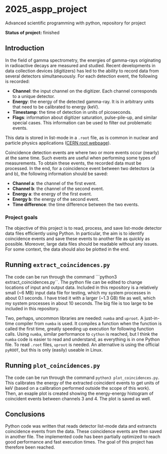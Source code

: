 # 2025_aspp_project
Advanced scientific programming with python, repository for project

**Status of project:** finished

## Introduction

In the field of gamma spectrometry, the energies of gamma-rays originating in radioactive decays are measured and studied. Recent developments in data collection devices (digitizers) has led to the ability to record data from several detectors simultaneuously. For each detection event, the following is recorded: 

- **Channel**: the input channel on the digitizer. Each channel corresponds to a unique detector. 
- **Energy**: the energy of the detected gamma-ray. It is in arbitrary units that need to be calibrated to energy (keV). 
- **Timestamp**: the time of detection in units of picoseconds. 
- **Flags**: information about digitizer saturation, pulse-pile-up, and similar special cases. This information can be used to filter out problematic events. 

This data is stored in list-mode in a ``.root`` file, as is common in nuclear and particle physics applications ([CERN root webpage](https://root.cern/)). 

Coincidence detection events are where two or more events occur (nearly) at the same time. Such events are useful when performing some types of measurements. To obtain these events, the recorded data must be processed. In the end, for a coincidence event between two detectors (a and b), the following information should be saved: 

- **Channel a**: the channel of the first event. 
- **Channel b**: the channel of the second event. 
- **Energy a**: the energy of the first event. 
- **Energy b**: the energy of the second event. 
- **Time difference**: the time difference between the two events. 

### Project goals

The objective of this project is to read, process, and save list-mode detector data files efficiently using Python. In particular, the aim is to identify coincidence events and save these events to another file as quickly as possible. Moreover, large data files should be readable without any issues. For some context, the data should also be plotted in the end. 

## Running ``extract_coincidences.py``

The code can be run through the command ```python3 extract_coincidences.py``. The python file can be edited to change locations of input and output data. Included in this repository is a relatively small (~6 MB) input data file for testing, which my system processes in about 0.1 seconds. I have tried it with a larger (~1.3 GB) file as well, which my system processes in about 10 seconds. The big file is too large to be included in this repository. 

Two, perhaps, uncommon libraries are needed: ``numba`` and ``uproot``. A just-in-time compiler from ``numba`` is used. It compiles a function when the function is called the first time, greatly speeding up execution for following function calls. Using ``numba``, similar performance to ``cython`` is reached, but I think the ``numba`` code is easier to read and understand, as everything is in one Python file. To read ``.root`` files, ``uproot`` is needed. An alternative is using the official ``pyROOT``, but this is only (easily) useable in Linux. 

## Running ``plot_coincidences.py``

The code can be run through the command ``python3 plot_coincidences.py``. This calibrates the energy of the extracted coincident events to get units of keV (based on a calibration performed outside the scope of this work). Then, an exaple plot is created showing the energy-energy histogram of coincident events between channels 3 and 4. The plot is saved as well. 

## Conclusions

Python code was written that reads detector list-mode data and extrancts coincidence events from the data. These coincidence events are then saved in another file. The implemented code has been partially optimized to reach good performance and fast execution times. The goal of this project has therefore been reached. 
